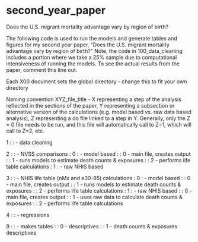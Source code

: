 # second_year_paper
Does the U.S. migrant mortality advantage vary by region of birth?

The following code is used to run the models and generate tables and figures for my second year paper, "Does the U.S. migrant mortality advantage vary by region of birth?"
Note, the code in 100_data_cleaning includes a portion where we take a 25% sample due to computational intensiveness of running the models. To see the actual results from the paper, comment this line out.

Each X00 document sets the global directory - change this to fit your own directory

Naming convention
XYZ_file_title - X representing a step of the analysis reflected in the sections of the paper, Y representing a subsection or alternative version of the calculations (e.g. model based vs. raw data based analysis), Z representing a do file linked to a step in Y. Generally, only the Z = 0 file needs to be run, and this file will automatically call to Z=1, which will call to Z=2, etc.


1 : : - data cleaning

2 : : - NVSS comparisons
: 0 : - model based
: : 0 - main file, creates output
: : 1 - runs models to estimate death counts & exposures
: : 2 - performs life table calculations
: 1 : - raw NHIS based

3 : : - NHIS life table (nMx and e30-85) calculations
: 0 : - model based
: : 0 - main file, creates output
: : 1 - runs models to estimate death counts & exposures
: : 2 - performs life table calculations
: 1 : - raw NHIS based
: : 0 - main file, creates output
: : 1 - uses raw data to calculate death counts & exposures
: : 2 - performs life table calculations

4 : : - regressions

9 : : - makes tables
: : 0 - descriptives
: : 1 - death counts & exposures descriptives

